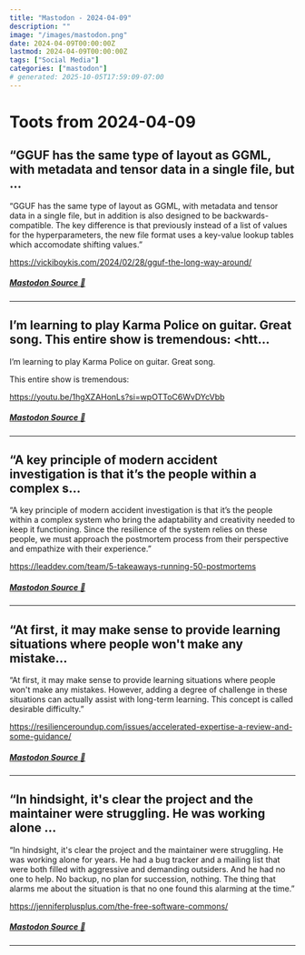 ```yaml
---
title: "Mastodon - 2024-04-09"
description: ""
image: "/images/mastodon.png"
date: 2024-04-09T00:00:00Z
lastmod: 2024-04-09T00:00:00Z
tags: ["Social Media"]
categories: ["mastodon"]
# generated: 2025-10-05T17:59:09-07:00
---
```


# Toots from 2024-04-09

## “GGUF has the same type of layout as GGML, with metadata and tensor data in a single file, but ...

“GGUF has the same type of layout as GGML, with metadata and tensor data in a single file, but in addition is also designed to be backwards-compatible. The key difference is that previously instead of a list of values for the hyperparameters, the new file format uses a key-value lookup tables which accomodate shifting values.”

<https://vickiboykis.com/2024/02/28/gguf-the-long-way-around/>

##### [Mastodon Source 🐘](https://hachyderm.io/@mweagle/112239858255724330)

---

## I’m learning to play Karma Police on guitar. Great song.  This entire show is tremendous:  <htt...

I’m learning to play Karma Police on guitar. Great song.

This entire show is tremendous:

<https://youtu.be/1hgXZAHonLs?si=wpOTToC6WvDYcVbb>

##### [Mastodon Source 🐘](https://hachyderm.io/@mweagle/112239598213586629)

---

## “A key principle of modern accident investigation is that it’s the people within a complex s...

“A key principle of modern accident investigation is that it’s the people within a complex system who bring the adaptability and creativity needed to keep it functioning. Since the resilience of the system relies on these people, we must approach the postmortem process from their perspective and empathize with their experience.”

<https://leaddev.com/team/5-takeaways-running-50-postmortems>

##### [Mastodon Source 🐘](https://hachyderm.io/@mweagle/112239394734280166)

---

## “At first, it may make sense to provide learning situations where people won't make any mistake...

“At first, it may make sense to provide learning situations where people won't make any mistakes. However, adding a degree of challenge in these situations can actually assist with long-term learning. This concept is called desirable difficulty.”

<https://resilienceroundup.com/issues/accelerated-expertise-a-review-and-some-guidance/>

##### [Mastodon Source 🐘](https://hachyderm.io/@mweagle/112239373641633439)

---

## “In hindsight, it's clear the project and the maintainer were struggling. He was working alone ...

“In hindsight, it's clear the project and the maintainer were struggling. He was working alone for years. He had a bug tracker and a mailing list that were both filled with aggressive and demanding outsiders. And he had no one to help. No backup, no plan for succession, nothing. The thing that alarms me about the situation is that no one found this alarming at the time.”

<https://jenniferplusplus.com/the-free-software-commons/>

##### [Mastodon Source 🐘](https://hachyderm.io/@mweagle/112238869410637230)

---

